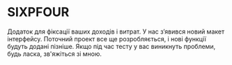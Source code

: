 # SIXPFOUR
Додаток для фіксації ваших доходів і витрат. У нас з’явився новий макет інтерфейсу. Поточний проект все ще розробляється, і нові функції будуть додані пізніше. Якщо під час тесту у вас виникнуть проблеми, будь ласка, зв'яжіться зі мною.
